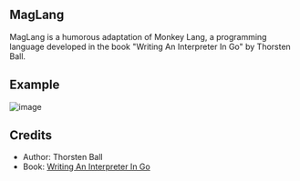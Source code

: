 ## MagLang

MagLang is a humorous adaptation of Monkey Lang, a programming language developed in the book "Writing An Interpreter In Go" by Thorsten Ball.

## Example

![image](https://github.com/Linkinlog/interpreter/assets/41805754/dbe7b4f0-2893-4f84-94ff-2ce3800810a2)

## Credits

- Author: Thorsten Ball
- Book: [Writing An Interpreter In Go](Interpreterbook.com)

